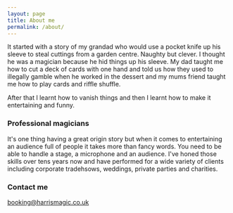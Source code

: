 ```yaml
---
layout: page
title: About me
permalink: /about/
---
```


It started with a story of my grandad who would use a pocket knife up his sleeve to steal cuttings from a garden centre. Naughty but clever. I thought he was a magician because he hid things up his sleeve. My dad taught me how to cut a deck of cards with one hand and told us how they used to illegally gamble when he worked in the dessert and my mums friend taught me how to play cards and riffle shuffle. 

After that I learnt how to vanish things and then I learnt how to make it entertaining and funny.

### Professional magicians

It's one thing having a great origin story but when it comes to entertaining an audience full of people it takes more than fancy words. You need to be able to handle a stage, a microphone and an audience. I've honed those skills over tens years now and have performed for a wide variety of clients including corporate tradehsows, weddings, private parties and charities.

### Contact me

[booking@harrismagic.co.uk](mailto:booking@harrismagic.co.uk)
